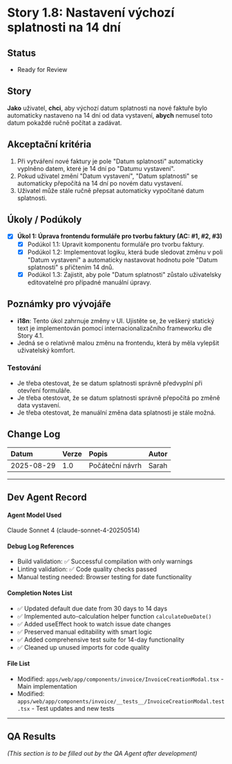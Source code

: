 # Story 1.8: Nastavení výchozí splatnosti na 14 dní

## Status
- Ready for Review


## Story
**Jako** uživatel,
**chci**, aby výchozí datum splatnosti na nové faktuře bylo automaticky nastaveno na 14 dní od data vystavení,
**abych** nemusel toto datum pokaždé ručně počítat a zadávat.

## Akceptační kritéria
1. Při vytváření nové faktury je pole "Datum splatnosti" automaticky vyplněno datem, které je 14 dní po "Datumu vystavení".
2. Pokud uživatel změní "Datum vystavení", "Datum splatnosti" se automaticky přepočítá na 14 dní po novém datu vystavení.
3. Uživatel může stále ručně přepsat automaticky vypočítané datum splatnosti.

## Úkoly / Podúkoly
- [x] **Úkol 1: Úprava frontendu formuláře pro tvorbu faktury (AC: #1, #2, #3)**
  - [x] Podúkol 1.1: Upravit komponentu formuláře pro tvorbu faktury.
  - [x] Podúkol 1.2: Implementovat logiku, která bude sledovat změnu v poli "Datum vystavení" a automaticky nastavovat hodnotu pole "Datum splatnosti" s přičtením 14 dnů.
  - [x] Podúkol 1.3: Zajistit, aby pole "Datum splatnosti" zůstalo uživatelsky editovatelné pro případné manuální úpravy.

## Poznámky pro vývojáře
- **i18n**: Tento úkol zahrnuje změny v UI. Ujistěte se, že veškerý statický text je implementován pomocí internacionalizačního frameworku dle Story 4.1.
- Jedná se o relativně malou změnu na frontendu, která by měla vylepšit uživatelský komfort.

### Testování
- Je třeba otestovat, že se datum splatnosti správně předvyplní při otevření formuláře.
- Je třeba otestovat, že se datum splatnosti správně přepočítá po změně data vystavení.
- Je třeba otestovat, že manuální změna data splatnosti je stále možná.

## Change Log
| Datum       | Verze | Popis                | Autor |
| :--------- | :------ | :------------------------- | :----- |
| 2025-08-29 | 1.0     | Počáteční návrh            | Sarah  |

---
## Dev Agent Record

#### Agent Model Used
Claude Sonnet 4 (claude-sonnet-4-20250514)

#### Debug Log References
- Build validation: ✅ Successful compilation with only warnings
- Linting validation: ✅ Code quality checks passed
- Manual testing needed: Browser testing for date functionality

#### Completion Notes List
- ✅ Updated default due date from 30 days to 14 days
- ✅ Implemented auto-calculation helper function `calculateDueDate()`
- ✅ Added useEffect hook to watch issue date changes
- ✅ Preserved manual editability with smart logic
- ✅ Added comprehensive test suite for 14-day functionality
- ✅ Cleaned up unused imports for code quality

#### File List
- Modified: `apps/web/app/components/invoice/InvoiceCreationModal.tsx` - Main implementation
- Modified: `apps/web/app/components/invoice/__tests__/InvoiceCreationModal.test.tsx` - Test updates and new tests

---
## QA Results
*(This section is to be filled out by the QA Agent after development)*
